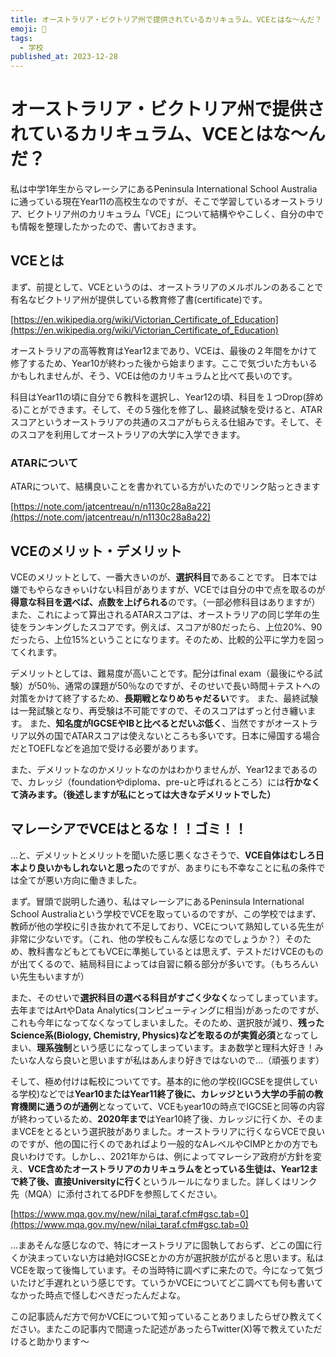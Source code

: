 ```yaml
---
title: オーストラリア・ビクトリア州で提供されているカリキュラム、VCEとはな〜んだ？
emoji: 🤖
tags:
  - 学校
published_at: 2023-12-28
---
```


# オーストラリア・ビクトリア州で提供されているカリキュラム、VCEとはな〜んだ？

私は中学1年生からマレーシアにあるPeninsula International School Australiaに通っている現在Year11の高校生なのですが、そこで学習しているオーストラリア、ビクトリア州のカリキュラム「VCE」について結構ややこしく、自分の中でも情報を整理したかったので、書いておきます。

## VCEとは
まず、前提として、VCEというのは、オーストラリアのメルボルンのあることで有名なビクトリア州が提供している教育修了書(certificate)です。

[https://en.wikipedia.org/wiki/Victorian_Certificate_of_Education](https://en.wikipedia.org/wiki/Victorian_Certificate_of_Education)

オーストラリアの高等教育はYear12まであり、VCEは、最後の２年間をかけて修了するため、Year10が終わった後から始まります。ここで気づいた方もいるかもしれませんが、そう、VCEは他のカリキュラムと比べて長いのです。

科目はYear11の頃に自分で６教科を選択し、Year12の頃、科目を１つDrop(辞める)ことができます。そして、その５強化を修了し、最終試験を受けると、ATARスコアというオーストラリアの共通のスコアがもらえる仕組みです。そして、そのスコアを利用してオーストラリアの大学に入学できます。

### ATARについて
ATARについて、結構良いことを書かれている方がいたのでリンク貼っときます

[https://note.com/jatcentreau/n/n1130c28a8a22](https://note.com/jatcentreau/n/n1130c28a8a22)

## VCEのメリット・デメリット
VCEのメリットとして、一番大きいのが、**選択科目**であることです。
日本では嫌でもやらなきゃいけない科目がありますが、VCEでは自分の中で点を取るのが**得意な科目を選べば、点数を上げられる**のです。（一部必修科目はありますが）
また、これによって算出されるATARスコアは、オーストラリアの同じ学年の生徒をランキングしたスコアです。例えば、スコアが80だったら、上位20%、90だったら、上位15%ということになります。そのため、比較的公平に学力を図ってくれます。

デメリットとしては、難易度が高いことです。配分はfinal exam（最後にやる試験）が50％、通常の課題が50％なのですが、そのせいで長い時間＋テストへの対策をかけて終了するため、**長期戦となりめちゃだるい**です。
また、最終試験は一発試験となり、再受験は不可能ですので、そのスコアはずっと付き纏います。
また、**知名度がIGCSEやIBと比べるとだいぶ低く**、当然ですがオーストラリア以外の国でATARスコアは使えないところも多いです。日本に帰国する場合だとTOEFLなどを追加で受ける必要があります。

また、デメリットなのかメリットなのかはわかりませんが、Year12まであるので、カレッジ（foundationやdiploma、pre-uと呼ばれるところ）には**行かなくて済みます。（後述しますが私にとっては大きなデメリットでした）**

## マレーシアでVCEはとるな！！ゴミ！！
…と、デメリットとメリットを聞いた感じ悪くなさそうで、**VCE自体はむしろ日本より良いかもしれないと思った**のですが、あまりにも不幸なことに私の条件では全てが悪い方向に働きました。

まず。冒頭で説明した通り、私はマレーシアにあるPeninsula International School Australiaという学校でVCEを取っているのですが、この学校ではまず、教師が他の学校に引き抜かれて不足しており、VCEについて熟知している先生が非常に少ないです。（これ、他の学校もこんな感じなのでしょうか？）そのため、教科書などもとてもVCEに準拠しているとは思えず、テストだけVCEのものが出てくるので、結局科目によっては自習に頼る部分が多いです。（もちろんいい先生もいますが）

また、そのせいで**選択科目の選べる科目がすごく少なく**なってしまっています。去年まではArtやData Analytics(コンピューティングに相当)があったのですが、これも今年になってなくなってしまいました。そのため、選択肢が減り、**残ったScience系(Biology, Chemistry, Physics)などを取るのが実質必須**となってしまい、**理系強制**という感じになってしまっています。まあ数学と理科大好き！みたいな人なら良いと思いますが私はあんまり好きではないので…（頑張ります）

そして、極め付けは転校についてです。基本的に他の学校(IGCSEを提供している学校)などでは**Year10またはYear11終了後に、カレッジという大学の手前の教育機関に通うのが通例**となっていて、VCEもyear10の時点でIGCSEと同等の内容が終わっているため、**2020年まで**はYear10終了後、カレッジに行くか、そのままVCEをとるという選択肢がありました。オーストラリアに行くならVCEで良いのですが、他の国に行くのであればより一般的なAレベルやCIMPとかの方でも良いわけです。しかし、、2021年からは、例によってマレーシア政府が方針を変え、**VCE含めたオーストラリアのカリキュラムをとっている生徒は、Year12まで終了後、直接Universityに行く**というルールになりました。詳しくはリンク先（MQA）に添付されてるPDFを参照してください。

[https://www.mqa.gov.my/new/nilai_taraf.cfm#gsc.tab=0](https://www.mqa.gov.my/new/nilai_taraf.cfm#gsc.tab=0)

…まあそんな感じなので、特にオーストラリアに固執しておらず、どこの国に行くか決まっていない方は絶対IGCSEとかの方が選択肢が広がると思います。私はVCEを取って後悔しています。その当時特に調べずに来たので。今になって気づいたけど手遅れという感じです。ていうかVCEについてどこ調べても何も書いてなかった時点で怪しむべきだったんだよな。

この記事読んだ方で何かVCEについて知っていることありましたらぜひ教えてください。またこの記事内で間違った記述があったらTwitter(X)等で教えていただけると助かります〜